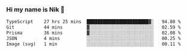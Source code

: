 ### Hi my name is Nik 👋

<!--
**NikDoe/NikDoe** is a ✨ _special_ ✨ repository because its `README.md` (this file) appears on your GitHub profile.

Here are some ideas to get you started:

- 🔭 I’m currently working on ...
- 🌱 I’m currently learning ...
- 👯 I’m looking to collaborate on ...
- 🤔 I’m looking for help with ...
- 💬 Ask me about ...
- 📫 How to reach me: ...
- 😄 Pronouns: ...
- ⚡ Fun fact: ...
-->

<!--START_SECTION:waka-->

```txt
TypeScript    27 hrs 25 mins  ███████████████████████▓░   94.88 %
Git           44 mins         ▓░░░░░░░░░░░░░░░░░░░░░░░░   02.59 %
Prisma        36 mins         ▓░░░░░░░░░░░░░░░░░░░░░░░░   02.08 %
JSON          4 mins          ░░░░░░░░░░░░░░░░░░░░░░░░░   00.25 %
Image (svg)   1 min           ░░░░░░░░░░░░░░░░░░░░░░░░░   00.11 %
```

<!--END_SECTION:waka-->
